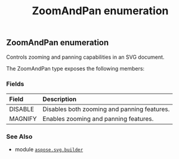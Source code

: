 ﻿---
title: ZoomAndPan enumeration
second_title: Aspose.SVG for Python via .NET API References
description: 
type: docs
weight: 1950
url: /python-net/aspose.svg.builder/zoomandpan/
is_root: false
---

## ZoomAndPan enumeration

Controls zooming and panning capabilities in an SVG document.



The ZoomAndPan type exposes the following members:

### Fields
| Field | Description |
| :- | :- |
| DISABLE | Disables both zooming and panning features. |
| MAGNIFY | Enables zooming and panning features. |



### See Also
* module [`aspose.svg.builder`](..)
